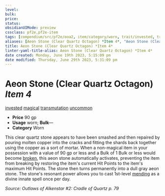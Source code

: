 ```yaml
---
level:
bulk:
price:
status:
obsidianUIMode: preview
cssclass: pf2e,pf2e-item
tags: [compendium/src/pf2e/ooa2, item/category/worn, trait/invested, trait/magical, trait/transmutation, trait/uncommon]
aliases: [Aeon Stone (Clear Quartz Octagon) *Item 4*, "Aeon Stone (Clear Quartz Octagon)"]
title: Aeon Stone (Clear Quartz Octagon) *Item 4*
linter-yaml-title-alias: Aeon Stone (Clear Quartz Octagon) *Item 4*
date created: Monday, June 19th 2023, 5:15:09 pm
date modified: Thursday, June 29th 2023, 5:31:09 pm
---
```


# Aeon Stone (Clear Quartz Octagon) *Item 4*

[invested](rules/traits/invested.md) [magical](rules/traits/magical.md) [transmutation](rules/traits/transmutation.md) [uncommon](rules/traits/uncommon.md)  

- **Price** 90 gp
- **Usage** worn; **Bulk**—
- **Category** Worn

This clear quartz stone appears to have been smashed and then repaired by pouring molten copper into the cracks and fitting the shards back together using the copper as a sort of mortar. When a non-magical item in your possession with a value of 90 gp or less and a Bulk of 1 Bulk or less would become [broken](rules/conditions.md#Broken), this aeon stone automatically activates, preventing the item from breaking by restoring the item's current Hit Points to the item's maximum Hit Points. The stone then turns permanently into a dull gray aeon stone. The stone's resonant power allows you to cast 1st-level [mending](compendium/spells/mending.md) as a divine innate spell once per day.

*Source: Outlaws of Alkenstar #2: Cradle of Quartz p. 79*
